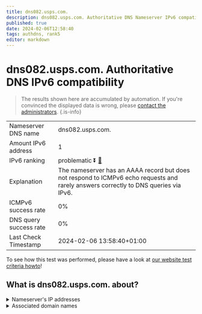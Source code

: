 ```yaml
---
title: dns082.usps.com.
description: dns082.usps.com. Authoritative DNS Nameserver IPv6 compatibility
published: true
date: 2024-02-06T12:58:40
tags: authdns, rank5
editor: markdown
---
```


# dns082.usps.com. Authoritative DNS IPv6 compatibility

> The results shown here are accumulated by automation. If you're convinced the displayed data is wrong, please [contact the administrators](/howto/chat). 
{.is-info}




|   |   |
| - | - |
| Nameserver DNS name | dns082.usps.com.
| Amount IPv6 address | 1
| IPv6 ranking | problematic :arrow_double_down: [🔗](/howto/ranking) |
| Explanation | The nameserver has an AAAA record but does not respond to ICMPv6 echo requests and rarely answers correctly to DNS queries via IPv6. |
| ICMPv6 success rate | 0%|
| DNS query success rate | 0% |
| Last Check Timestamp | 2024-02-06 13:58:40+01:00 |

To see how this test was performed, please have a look at [our website test criteria howto](/howto/testcriteria/authdns)!


## What is dns082.usps.com. about?




<details>
<summary>Nameserver's IP addresses</summary>

2610:68:5130:11:1410::25

</details>



<details>
<summary>Associated domain names</summary>

www.usps.com

</details>
